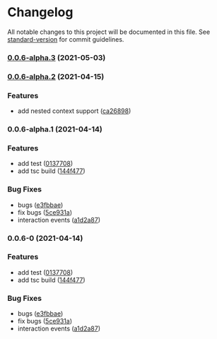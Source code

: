 # Changelog

All notable changes to this project will be documented in this file. See [standard-version](https://github.com/conventional-changelog/standard-version) for commit guidelines.

### [0.0.6-alpha.3](https://github.com/SasanFarrokh/vulu/compare/v0.0.6-alpha.2...v0.0.6-alpha.3) (2021-05-03)

### [0.0.6-alpha.2](https://github.com/SasanFarrokh/vulu/compare/v0.0.6-alpha.1...v0.0.6-alpha.2) (2021-04-15)


### Features

* add nested context support ([ca26898](https://github.com/SasanFarrokh/vulu/commit/ca26898a7cd55a7957ccf877010e641ada4ad847))

### 0.0.6-alpha.1 (2021-04-14)


### Features

* add test ([0137708](https://github.com/SasanFarrokh/vulu/commit/0137708fe287abe4e6208ab41353e90d372052e1))
* add tsc build ([144f477](https://github.com/SasanFarrokh/vulu/commit/144f477e6a8384f1054a6b6ef2475781c47e830f))


### Bug Fixes

* bugs ([e3fbbae](https://github.com/SasanFarrokh/vulu/commit/e3fbbae9195cf5e2af3a7c37a36aa8aaea38eccb))
* fix bugs ([5ce931a](https://github.com/SasanFarrokh/vulu/commit/5ce931ab74833f31b0c0d2a3dacf1b019af04304))
* interaction events ([a1d2a87](https://github.com/SasanFarrokh/vulu/commit/a1d2a873891a19282618e2eba620e4891295a401))

### 0.0.6-0 (2021-04-14)


### Features

* add test ([0137708](https://github.com/SasanFarrokh/vulu/commit/0137708fe287abe4e6208ab41353e90d372052e1))
* add tsc build ([144f477](https://github.com/SasanFarrokh/vulu/commit/144f477e6a8384f1054a6b6ef2475781c47e830f))


### Bug Fixes

* bugs ([e3fbbae](https://github.com/SasanFarrokh/vulu/commit/e3fbbae9195cf5e2af3a7c37a36aa8aaea38eccb))
* fix bugs ([5ce931a](https://github.com/SasanFarrokh/vulu/commit/5ce931ab74833f31b0c0d2a3dacf1b019af04304))
* interaction events ([a1d2a87](https://github.com/SasanFarrokh/vulu/commit/a1d2a873891a19282618e2eba620e4891295a401))
